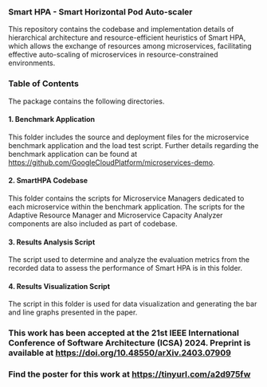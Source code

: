 ### Smart HPA - Smart Horizontal Pod Auto-scaler

This repository contains the codebase and implementation details of hierarchical architecture and resource-efficient heuristics of Smart HPA, which allows the exchange of resources among microservices, facilitating effective auto-scaling of microservices in resource-constrained environments.  

### Table of Contents

The package contains the following directories.

#### 1. Benchmark Application
This folder includes the source and deployment files for the microservice benchmark application and the load test script. Further details regarding the benchmark application can be found at https://github.com/GoogleCloudPlatform/microservices-demo.

#### 2. SmartHPA Codebase
This folder contains the scripts for Microservice Managers dedicated to each microservice within the benchmark application. The scripts for the Adaptive Resource Manager and Microservice Capacity Analyzer components are also included as part of codebase.

#### 3. Results Analysis Script
The script used to determine and analyze the evaluation metrics from the recorded data to assess the performance of Smart HPA is in this folder. 

#### 4. Results Visualization Script
The script in this folder is used for data visualization and generating the bar and line graphs presented in the paper.

### This work has been accepted at the 21st IEEE International Conference of Software Architecture (ICSA) 2024. Preprint is available at https://doi.org/10.48550/arXiv.2403.07909 

### Find the poster for this work at https://tinyurl.com/a2d975fw
